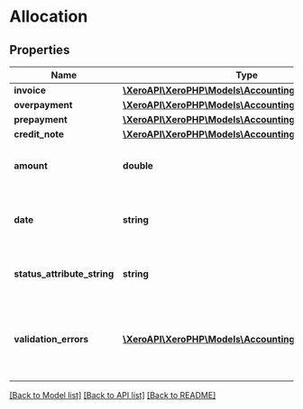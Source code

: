 # Allocation

## Properties
Name | Type | Description | Notes
------------ | ------------- | ------------- | -------------
**invoice** | [**\XeroAPI\XeroPHP\Models\Accounting\Invoice**](Invoice.md) |  | 
**overpayment** | [**\XeroAPI\XeroPHP\Models\Accounting\Overpayment**](Overpayment.md) |  | [optional] 
**prepayment** | [**\XeroAPI\XeroPHP\Models\Accounting\Prepayment**](Prepayment.md) |  | [optional] 
**credit_note** | [**\XeroAPI\XeroPHP\Models\Accounting\CreditNote**](CreditNote.md) |  | [optional] 
**amount** | **double** | the amount being applied to the invoice | 
**date** | **string** | the date the allocation is applied YYYY-MM-DD. | 
**status_attribute_string** | **string** | A string to indicate if a invoice status | [optional] 
**validation_errors** | [**\XeroAPI\XeroPHP\Models\Accounting\ValidationError[]**](ValidationError.md) | Displays array of validation error messages from the API | [optional] 

[[Back to Model list]](../README.md#documentation-for-models) [[Back to API list]](../README.md#documentation-for-api-endpoints) [[Back to README]](../README.md)


